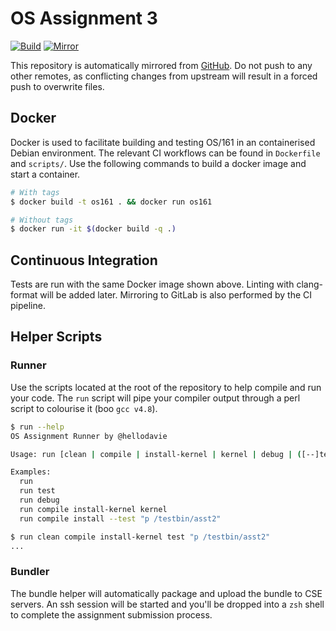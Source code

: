 # OS Assignment 3

[![Build](https://github.com/hellodavie/comp3231-ass3/actions/workflows/build.yml/badge.svg)](https://github.com/hellodavie/comp3231-ass3/actions/workflows/build.yml)
[![Mirror](https://github.com/hellodavie/comp3231-ass3/actions/workflows/mirror.yml/badge.svg)](https://github.com/hellodavie/comp3231-ass3/actions/workflows/mirror.yml)


This repository is automatically mirrored from [GitHub](https://github.com/hellodavie/comp3231-ass3).
Do not push to any other remotes, as conflicting changes from upstream will result in a forced push to overwrite files.

## Docker
Docker is used to facilitate building and testing OS/161 in an containerised Debian environment.
The relevant CI workflows can be found in `Dockerfile` and `scripts/`.
Use the following commands to build a docker image and start a container.
```sh
# With tags
$ docker build -t os161 . && docker run os161

# Without tags
$ docker run -it $(docker build -q .)
```

## Continuous Integration
Tests are run with the same Docker image shown above.
Linting with clang-format will be added later.
Mirroring to GitLab is also performed by the CI pipeline.


## Helper Scripts
### Runner
Use the scripts located at the root of the repository to help compile and run your code.
The `run` script will pipe your compiler output through a perl script to colourise it (boo `gcc v4.8`).
```sh
$ run --help
OS Assignment Runner by @hellodavie

Usage: run [clean | compile | install-kernel | kernel | debug | ([--]test <OS161-command>)]...

Examples:
  run
  run test
  run debug
  run compile install-kernel kernel
  run compile install --test "p /testbin/asst2"

$ run clean compile install-kernel test "p /testbin/asst2"
...
```

### Bundler
The bundle helper will automatically package and upload the bundle to CSE servers.
An ssh session will be started and you'll be dropped into a `zsh` shell to complete the assignment submission process.
